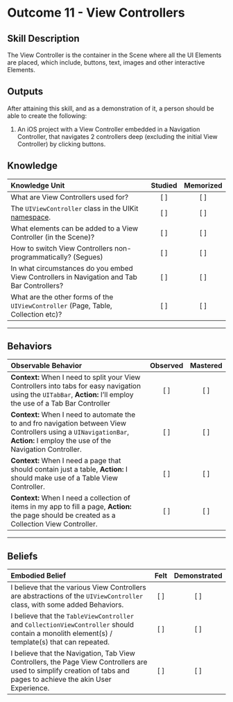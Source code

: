 # Outcome 11 - View Controllers

Skill Description
-----
The View Controller is the container in the Scene where all the UI Elements are placed, which include, buttons, text, images and other interactive Elements.

Outputs
-------
After attaining this skill, and as a demonstration of it, a person should be able to create the following:

1.  An iOS project with a View Controller embedded in a Navigation Controller, that navigates 2 controllers deep (excluding the initial View Controller) by clicking buttons.


## Knowledge

| Knowledge Unit   |      Studied      | Memorized |
|:-------------|:------------------:|:--------:|
| What are View Controllers used for? | [ ] | [ ] |
| The `UIViewController` class in the UIKit [namespace](../4%20-%20Object%20Oriented%20Programming/). | [ ] | [ ] |
| What elements can be added to a View Controller (in the Scene)? | [ ] | [ ] |
| How to switch View Controllers non-programmatically? (Segues) | [ ] | [ ] |
| In what circumstances do you embed View Controllers in Navigation and Tab Bar Controllers? | [ ] | [ ] |
| What are the other forms of the `UIViewController` (Page, Table, Collection etc)? | [ ] | [ ] |

------

## Behaviors

| Observable Behavior   |      Observed      | Mastered |
|:-------------|:------------------:|:--------:|
| **Context:** When I need to split your View Controllers into tabs for easy navigation using the `UITabBar`, **Action:** I’ll employ the use  of a Tab Bar Controller | [ ] | [ ] |
| **Context:** When I need to automate the to and fro navigation between View Controllers using a `UINavigationBar`, **Action:** I employ the use of the Navigation Controller. | [ ] | [ ] |
| **Context:** When I need a page that should contain just a table, **Action:** I should make use of a Table View Controller. | [ ] | [ ] |
| **Context:** When I need a collection of items in my app to fill a page, **Action:** the page should be created as a Collection View Controller. | [ ] | [ ] |

------

## Beliefs

| Embodied Belief   |      Felt      | Demonstrated |
|:-------------|:------------------:|:--------:|
| I believe that the various View Controllers are abstractions of the `UIViewController` class, with some added Behaviors. | [ ] | [ ] |
| I believe that the `TableViewController` and `CollectionViewController` should contain a monolith element(s) / template(s) that can repeated. | [ ] | [ ] |
| I believe that the Navigation, Tab View Controllers, the Page View Controllers are used to simplify creation of tabs and pages to achieve the akin User Experience. | [ ] | [ ] |
